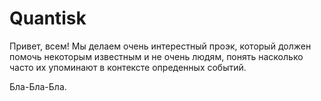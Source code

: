 # Quantisk

Привет, всем!
Мы делаем очень интерестный проэк, который должен помочь некоторым известным и не очень людям, 
понять насколько часто их упоминают в контексте опреденных событий.

Бла-Бла-Бла.
